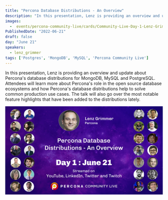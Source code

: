 ```yaml
---
title: "Percona Database Distributions - An Overview"
description: "In this presentation, Lenz is providing an overview and update about Percona's database distributions for MongoDB, MySQL and PostgreSQL."
images:
  -  events/percona-community-live/cards/Community-Live-Day-1-Lenz-Grimmer.jpg
PublishedDate: "2022-06-21"
draft: false
day: "June 21"
speakers:
  - lenz_grimmer
tags: ['Postgres', 'MongoDB', 'MySQL', 'Percona Community Live']
---
```


In this presentation, Lenz is providing an overview and update about Percona's database distributions for MongoDB, MySQL and PostgreSQL. Attendees will learn more about Percona's role in the open source database ecosystems and how Percona's database distributions help to solve common production use cases. The talk will also go over the most notable feature highlights that have been added to the distributions lately.

![Percona Database Distributions - An Overview](events/percona-community-live/cards/Community-Live-Day-1-Lenz-Grimmer.jpg)